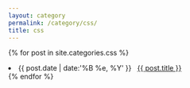 ```yaml
---
layout: category
permalink: /category/css/
title: css
---
```

{% for post in site.categories.css %}
 <li><span>{{ post.date | date:'%B %e, %Y' }}</span> &nbsp; <a href="{{ post.url }}">{{ post.title }}</a></li>
{% endfor %}